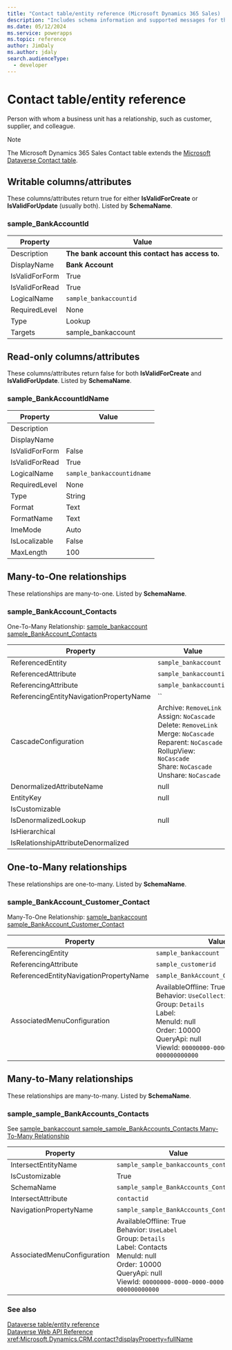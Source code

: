 ```yaml
---
title: "Contact table/entity reference (Microsoft Dynamics 365 Sales) | Microsoft Docs"
description: "Includes schema information and supported messages for the Contact table/entity with Microsoft Dynamics 365 Sales."
ms.date: 05/12/2024
ms.service: powerapps
ms.topic: reference
author: JimDaly
ms.author: jdaly
search.audienceType: 
  - developer
---
```


# Contact table/entity reference

Person with whom a business unit has a relationship, such as customer, supplier, and colleague.

> [!NOTE]
> The Microsoft Dynamics 365 Sales Contact table extends the [Microsoft Dataverse Contact table](/power-apps/developer/data-platform/reference/entities/contact).



## Writable columns/attributes

These columns/attributes return true for either **IsValidForCreate** or **IsValidForUpdate** (usually both). Listed by **SchemaName**.

### <a name="BKMK_sample_BankAccountId"></a> sample_BankAccountId

|Property|Value|
|---|---|
|Description|**The bank account this contact has access to.**|
|DisplayName|**Bank Account**|
|IsValidForForm|True|
|IsValidForRead|True|
|LogicalName|`sample_bankaccountid`|
|RequiredLevel|None|
|Type|Lookup|
|Targets|sample_bankaccount|


## Read-only columns/attributes

These columns/attributes return false for both **IsValidForCreate** and **IsValidForUpdate**. Listed by **SchemaName**.

### <a name="BKMK_sample_BankAccountIdName"></a> sample_BankAccountIdName

|Property|Value|
|---|---|
|Description||
|DisplayName||
|IsValidForForm|False|
|IsValidForRead|True|
|LogicalName|`sample_bankaccountidname`|
|RequiredLevel|None|
|Type|String|
|Format|Text|
|FormatName|Text|
|ImeMode|Auto|
|IsLocalizable|False|
|MaxLength|100|

## Many-to-One relationships

These relationships are many-to-one. Listed by **SchemaName**.

### <a name="BKMK_sample_BankAccount_Contacts"></a> sample_BankAccount_Contacts

One-To-Many Relationship: [sample_bankaccount sample_BankAccount_Contacts](sample_bankaccount.md#BKMK_sample_BankAccount_Contacts)

|Property|Value|
|--------|-----|
|ReferencedEntity|`sample_bankaccount`|
|ReferencedAttribute|`sample_bankaccountid`|
|ReferencingAttribute|`sample_bankaccountid`|
|ReferencingEntityNavigationPropertyName|``|
|CascadeConfiguration|Archive: `RemoveLink`<br />Assign: `NoCascade`<br />Delete: `RemoveLink`<br />Merge: `NoCascade`<br />Reparent: `NoCascade`<br />RollupView: `NoCascade`<br />Share: `NoCascade`<br />Unshare: `NoCascade`|
|DenormalizedAttributeName|null|
|EntityKey|null|
|IsCustomizable||
|IsDenormalizedLookup|null|
|IsHierarchical||
|IsRelationshipAttributeDenormalized||


## One-to-Many relationships

These relationships are one-to-many. Listed by **SchemaName**.

### <a name="BKMK_sample_BankAccount_Customer_Contact"></a> sample_BankAccount_Customer_Contact

Many-To-One Relationship: [sample_bankaccount sample_BankAccount_Customer_Contact](sample_bankaccount.md#BKMK_sample_BankAccount_Customer_Contact)

|Property|Value|
|--------|-----|
|ReferencingEntity|`sample_bankaccount`|
|ReferencingAttribute|`sample_customerid`|
|ReferencedEntityNavigationPropertyName|`sample_BankAccount_Customer_Contact`|
|AssociatedMenuConfiguration|AvailableOffline: True<br />Behavior: `UseCollectionName`<br />Group: `Details`<br />Label: <br />MenuId: null<br />Order: 10000<br />QueryApi: null<br />ViewId: `00000000-0000-0000-0000-000000000000`|


## Many-to-Many relationships

These relationships are many-to-many. Listed by **SchemaName**.

### <a name="BKMK_sample_sample_BankAccounts_Contacts"></a> sample_sample_BankAccounts_Contacts

See [sample_bankaccount sample_sample_BankAccounts_Contacts Many-To-Many Relationship](sample_bankaccount.md#BKMK_sample_sample_BankAccounts_Contacts)

|Property|Value|
|--------|-----|
|IntersectEntityName|`sample_sample_bankaccounts_contacts`|
|IsCustomizable|True|
|SchemaName|`sample_sample_BankAccounts_Contacts`|
|IntersectAttribute|`contactid`|
|NavigationPropertyName|`sample_sample_BankAccounts_Contacts`|
|AssociatedMenuConfiguration|AvailableOffline: True<br />Behavior: `UseLabel`<br />Group: `Details`<br />Label: Contacts<br />MenuId: null<br />Order: 10000<br />QueryApi: null<br />ViewId: `00000000-0000-0000-0000-000000000000`|



### See also

[Dataverse table/entity reference](../about-entity-reference.md)  
[Dataverse Web API Reference](/power-apps/developer/data-platform/webapi/reference/about)   
<xref:Microsoft.Dynamics.CRM.contact?displayProperty=fullName>
